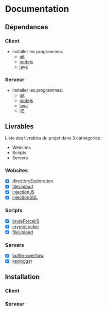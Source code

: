 # Documentation

## Dépendances

### Client
- Installer les programmes: 
  - [git](https://git-scm.com/)
  - [nodejs](https://nodejs.org/en/)
  - [java](https://www.java.com/fr/)

### Serveur
- Installer les programmes: 
  - [git](https://git-scm.com/)
  - [nodejs](https://nodejs.org/en/)
  - [java](https://www.java.com/fr/)
  - [IIS](https://www.iis.net/)

## Livrables

Liste des livrables du projet dans 3 cathégories :
- Websites
- Scripts
- Servers

### Websites

- [X] [directoryExploration](https://github.com/flavien-perier/securityModel3IL/tree/master/websites/directoryExploration)
- [X] [fileUpload](https://github.com/flavien-perier/securityModel3IL/tree/master/websites/fileUpload)
- [X] [injectionJS](https://github.com/flavien-perier/securityModel3IL/tree/master/websites/injectionJS)
- [X] [injectionSQL](https://github.com/flavien-perier/securityModel3IL/tree/master/websites/injectionSQL)

### Scripts

- [X] [bruteForceIIS](https://github.com/flavien-perier/securityModel3IL/tree/master/Scripts/bruteForceIIS)
- [X] [cryptoLocker](https://github.com/flavien-perier/securityModel3IL/tree/master/Scripts/cryptolocker)
- [X] [fileUpload](https://github.com/flavien-perier/securityModel3IL/tree/master/Scripts/fileUpload)

### Servers

- [X] [buffer-overflow](https://github.com/flavien-perier/securityModel3IL/tree/master/servers/buffer-overflow)
- [X] [keylogger](https://github.com/flavien-perier/securityModel3IL/tree/master/servers/keylogger)

## Installation

### Client

### Serveur

